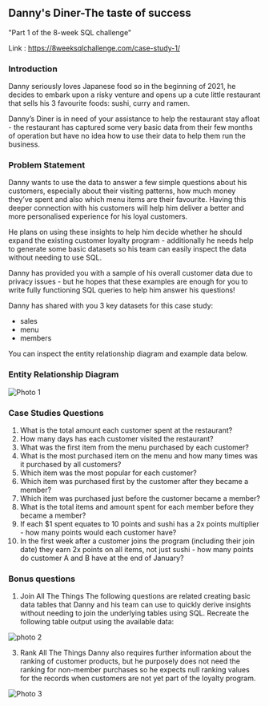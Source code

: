 ## Danny's Diner-The taste of success
 "Part 1 of the 8-week SQL challenge"

 Link : https://8weeksqlchallenge.com/case-study-1/

 ### Introduction
Danny seriously loves Japanese food so in the beginning of 2021, he decides to embark upon a risky venture and opens up a cute little restaurant that sells his 3 favourite foods: sushi, curry and ramen.

Danny’s Diner is in need of your assistance to help the restaurant stay afloat - the restaurant has captured some very basic data from their few months of operation but have no idea how to use their data to help them run the business.

### Problem Statement
Danny wants to use the data to answer a few simple questions about his customers, especially about their visiting patterns, how much money they’ve spent and also which menu items are their favourite. Having this deeper connection with his customers will help him deliver a better and more personalised experience for his loyal customers.

He plans on using these insights to help him decide whether he should expand the existing customer loyalty program - additionally he needs help to generate some basic datasets so his team can easily inspect the data without needing to use SQL.

Danny has provided you with a sample of his overall customer data due to privacy issues - but he hopes that these examples are enough for you to write fully functioning SQL queries to help him answer his questions!

Danny has shared with you 3 key datasets for this case study:
- sales
- menu
- members

You can inspect the entity relationship diagram and example data below.

### Entity Relationship Diagram
![Photo 1](https://github.com/S-Tanwar/-Danny-s-Diner---The-taste-of-success/assets/95356553/72d6c22e-f917-4f37-ba45-043ab926e52b)

### Case Studies Questions
1. What is the total amount each customer spent at the restaurant?
2. How many days has each customer visited the restaurant?
3. What was the first item from the menu purchased by each customer?
4. What is the most purchased item on the menu and how many times was it purchased by all customers?
5. Which item was the most popular for each customer?
6. Which item was purchased first by the customer after they became a member?
7. Which item was purchased just before the customer became a member?
8. What is the total items and amount spent for each member before they became a member?
9. If each $1 spent equates to 10 points and sushi has a 2x points multiplier - how many points would each customer have?
10. In the first week after a customer joins the program (including their join date) they earn 2x points on all items, not just sushi - how many points do customer A and B have at the end of January?

### Bonus questions
1. Join All The Things
The following questions are related creating basic data tables that Danny and his team can use to quickly derive insights without needing to join the underlying tables using SQL.
Recreate the following table output using the available data:

![photo 2](https://github.com/S-Tanwar/-Danny-s-Diner---The-taste-of-success/assets/95356553/8a957579-4acf-4907-ab4e-39e456040b51)

3. Rank All The Things
Danny also requires further information about the ranking of customer products, but he purposely does not need the ranking for non-member purchases so he expects null ranking values for the records when customers are not yet part of the loyalty program.

![Photo 3](https://github.com/S-Tanwar/-Danny-s-Diner---The-taste-of-success/assets/95356553/70ca53b7-810f-4173-a3e1-18762cd21c92)



